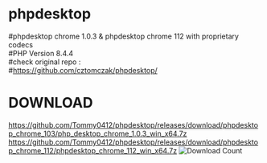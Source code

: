 # phpdesktop
#phpdesktop chrome 1.0.3 & phpdesktop chrome 112 with proprietary codecs<br />
#PHP Version 8.4.4<br />
#check original repo :<br />
#https://github.com/cztomczak/phpdesktop/<br />
# DOWNLOAD
https://github.com/Tommy0412/phpdesktop/releases/download/phpdesktop_chrome_103/php_desktop_chrome_1.0.3_win_x64.7z
https://github.com/Tommy0412/phpdesktop/releases/download/phpdesktop_chrome_112/phpdesktop_chrome_112_win_x64.7z
![Download Count](https://img.shields.io/github/downloads/Tommy0412/phpdesktop/phpdesktop_chrome_112_win_x64.7z/total)
